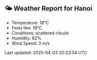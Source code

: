 <!-- WEATHER-START -->
## 🌤 Weather Report for Hanoi

- Temperature: 18°C
- Feels like: 18°C
- Conditions: scattered clouds
- Humidity: 82%
- Wind Speed: 3 m/s

Last updated: 2025-04-03 20:23:54 UTC
<!-- WEATHER-END -->
